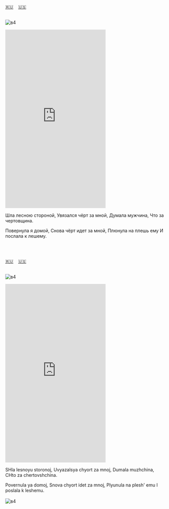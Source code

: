 <span id="ru"><a href='#ru'>🇷🇺</a> &nbsp;&nbsp;&nbsp;<a href='#en'>🇺🇸</a> &nbsp;&nbsp;&nbsp;</span><br><br>

![в4](https://github.com/user-attachments/assets/eb6b8add-47b6-46bd-99c3-dd768eed0d3d)

<iframe width="315" height="560" src="https://www.youtube.com/embed/STG-zgPp1X" frameborder="0" allow="accelerometer; autoplay; clipboard-write; encrypted-media; gyroscope; picture-in-picture; web-share"allowfullscreen></iframe>

Шла лесною стороной,
Увязался чёрт за мной,
Думала мужчина,
Что за чертовщина.

Повернула я домой,
Снова чёрт идет за мной,
Плюнула на плешь ему
И послала к лешему.

<br><br>

<span id="en"><a href='#ru'>🇷🇺</a> &nbsp;&nbsp;&nbsp;<a href='#en'>🇺🇸</a> &nbsp;&nbsp;&nbsp;</span><br><br>

![в4](https://github.com/user-attachments/assets/eb6b8add-47b6-46bd-99c3-dd768eed0d3d)

<iframe width="315" height="560" src="https://www.youtube.com/embed/SbsXg2GQK64" frameborder="0" allow="accelerometer; autoplay; clipboard-write; encrypted-media; gyroscope; picture-in-picture; web-share"allowfullscreen></iframe>

SHla lesnoyu storonoj,
Uvyazalsya chyort za mnoj,
Dumala muzhchina,
CHto za chertovshchina.

Povernula ya domoj,
Snova chyort idet za mnoj,
Plyunula na plesh' emu
I poslala k leshemu.<br><br>
![в4](https://github.com/user-attachments/assets/eb6b8add-47b6-46bd-99c3-dd768eed0d3d)

